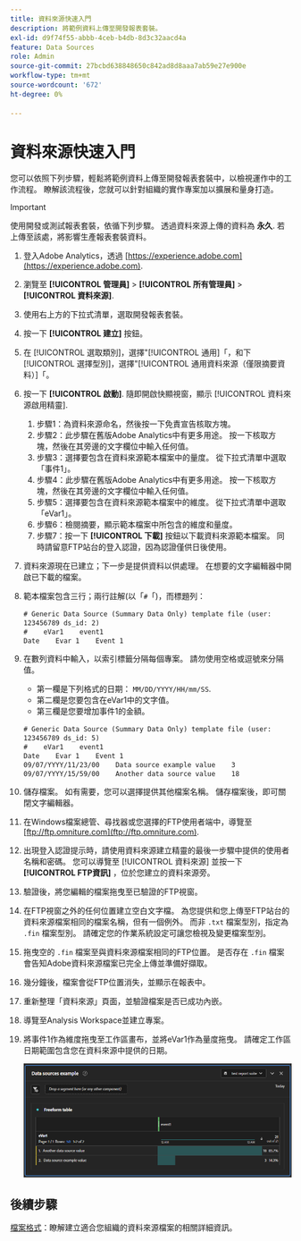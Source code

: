 ```yaml
---
title: 資料來源快速入門
description: 將範例資料上傳至開發報表套裝。
exl-id: d9f74f55-abbb-4ceb-b4db-8d3c32aacd4a
feature: Data Sources
role: Admin
source-git-commit: 27bcbd638848650c842ad8d8aaa7ab59e27e900e
workflow-type: tm+mt
source-wordcount: '672'
ht-degree: 0%

---
```


# 資料來源快速入門

您可以依照下列步驟，輕鬆將範例資料上傳至開發報表套裝中，以檢視運作中的工作流程。 瞭解該流程後，您就可以針對組織的實作專案加以擴展和量身打造。

>[!IMPORTANT]
>
>使用開發或測試報表套裝，依循下列步驟。 透過資料來源上傳的資料為 **永久**. 若上傳至該處，將影響生產報表套裝資料。

1. 登入Adobe Analytics，透過 [https://experience.adobe.com](https://experience.adobe.com).
1. 瀏覽至 **[!UICONTROL 管理員]** > **[!UICONTROL 所有管理員]** > **[!UICONTROL 資料來源]**.
1. 使用右上方的下拉式清單，選取開發報表套裝。
1. 按一下 **[!UICONTROL 建立]** 按鈕。
1. 在 [!UICONTROL 選取類別]，選擇&quot;[!UICONTROL 通用]「，和下 [!UICONTROL 選擇型別]，選擇&quot;[!UICONTROL 通用資料來源（僅限摘要資料）]「。
1. 按一下 **[!UICONTROL 啟動]**. 隨即開啟快顯視窗，顯示 [!UICONTROL 資料來源啟用精靈].
   1. 步驟1：為資料來源命名，然後按一下免責宣告核取方塊。
   1. 步驟2：此步驟在舊版Adobe Analytics中有更多用途。 按一下核取方塊，然後在其旁邊的文字欄位中輸入任何值。
   1. 步驟3：選擇要包含在資料來源範本檔案中的量度。 從下拉式清單中選取「事件1」。
   1. 步驟4：此步驟在舊版Adobe Analytics中有更多用途。 按一下核取方塊，然後在其旁邊的文字欄位中輸入任何值。
   1. 步驟5：選擇要包含在資料來源範本檔案中的維度。 從下拉式清單中選取「eVar1」。
   1. 步驟6：檢閱摘要，顯示範本檔案中所包含的維度和量度。
   1. 步驟7：按一下 **[!UICONTROL 下載]** 按鈕以下載資料來源範本檔案。 同時請留意FTP站台的登入認證，因為認證僅供日後使用。
1. 資料來源現在已建立；下一步是提供資料以供處理。 在想要的文字編輯器中開啟已下載的檔案。
1. 範本檔案包含三行；兩行註解(以「`#`「)，而標題列：

   ```text
   # Generic Data Source (Summary Data Only) template file (user: 123456789 ds_id: 2)
   #    eVar1    event1
   Date    Evar 1    Event 1
   ```

1. 在數列資料中輸入，以索引標籤分隔每個專案。 請勿使用空格或逗號來分隔值。
   * 第一欄是下列格式的日期： `MM/DD/YYYY/HH/mm/SS`.
   * 第二欄是您要包含在eVar1中的文字值。
   * 第三欄是您要增加事件1的金額。

   ```text
   # Generic Data Source (Summary Data Only) template file (user: 123456789 ds_id: 5)
   #    eVar1    event1
   Date    Evar 1    Event 1
   09/07/YYYY/11/23/00    Data source example value    3
   09/07/YYYY/15/59/00    Another data source value    18
   ```

1. 儲存檔案。 如有需要，您可以選擇提供其他檔案名稱。 儲存檔案後，即可關閉文字編輯器。
1. 在Windows檔案總管、尋找器或您選擇的FTP使用者端中，導覽至 [ftp://ftp.omniture.com](ftp://ftp.omniture.com).
1. 出現登入認證提示時，請使用資料來源建立精靈的最後一步驟中提供的使用者名稱和密碼。 您可以導覽至 [!UICONTROL 資料來源] 並按一下 **[!UICONTROL FTP資訊]** ，位於您建立的資料來源旁。
1. 驗證後，將您編輯的檔案拖曳至已驗證的FTP視窗。
1. 在FTP視窗之外的任何位置建立空白文字檔。 為您提供和您上傳至FTP站台的資料來源檔案相同的檔案名稱，但有一個例外。 而非 `.txt` 檔案型別，指定為 `.fin` 檔案型別。 請確定您的作業系統設定可讓您檢視及變更檔案型別。
1. 拖曳空的 `.fin` 檔案至與資料來源檔案相同的FTP位置。 是否存在 `.fin` 檔案會告知Adobe資料來源檔案已完全上傳並準備好擷取。
1. 幾分鐘後，檔案會從FTP位置消失，並顯示在報表中。
1. 重新整理「資料來源」頁面，並驗證檔案是否已成功內嵌。
1. 導覽至Analysis Workspace並建立專案。
1. 將事件1作為維度拖曳至工作區畫布，並將eVar1作為量度拖曳。 請確定工作區日期範圍包含您在資料來源中提供的日期。

   ![報表範例](assets/success-report.png)

## 後續步驟

[檔案格式](file-format.md)：瞭解建立適合您組織的資料來源檔案的相關詳細資訊。
